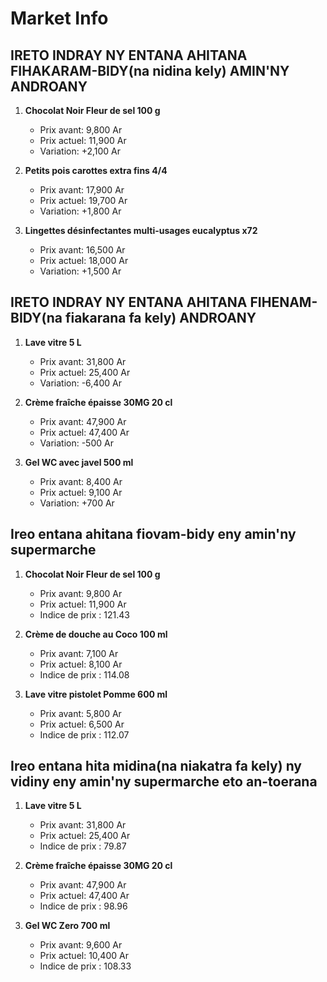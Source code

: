 # Market Info

## IRETO INDRAY NY ENTANA AHITANA FIHAKARAM-BIDY(na nidina kely) AMIN'NY ANDROANY

1. **Chocolat Noir Fleur de sel 100 g**
   - Prix avant: 9,800 Ar
   - Prix actuel: 11,900 Ar
   - Variation: +2,100 Ar

2. **Petits pois carottes extra fins 4/4**
   - Prix avant: 17,900 Ar
   - Prix actuel: 19,700 Ar
   - Variation: +1,800 Ar

3. **Lingettes désinfectantes multi-usages eucalyptus x72**
   - Prix avant: 16,500 Ar
   - Prix actuel: 18,000 Ar
   - Variation: +1,500 Ar

## IRETO INDRAY NY ENTANA AHITANA FIHENAM-BIDY(na fiakarana fa kely) ANDROANY

1. **Lave vitre 5 L**
   - Prix avant: 31,800 Ar
   - Prix actuel: 25,400 Ar
   - Variation: -6,400 Ar

2. **Crème fraîche épaisse 30MG 20 cl**
   - Prix avant: 47,900 Ar
   - Prix actuel: 47,400 Ar
   - Variation: -500 Ar

3. **Gel WC avec javel 500 ml**
   - Prix avant: 8,400 Ar
   - Prix actuel: 9,100 Ar
   - Variation: +700 Ar

## Ireo entana ahitana fiovam-bidy eny amin'ny supermarche

1. **Chocolat Noir Fleur de sel 100 g**
   - Prix avant: 9,800 Ar
   - Prix actuel: 11,900 Ar
   - Indice de prix : 121.43

2. **Crème de douche au Coco 100 ml**
   - Prix avant: 7,100 Ar
   - Prix actuel: 8,100 Ar
   - Indice de prix : 114.08

3. **Lave vitre pistolet Pomme 600 ml**
   - Prix avant: 5,800 Ar
   - Prix actuel: 6,500 Ar
   - Indice de prix : 112.07

## Ireo entana hita midina(na niakatra fa kely) ny vidiny eny amin'ny supermarche eto an-toerana

1. **Lave vitre 5 L**
   - Prix avant: 31,800 Ar
   - Prix actuel: 25,400 Ar
   - Indice de prix : 79.87

2. **Crème fraîche épaisse 30MG 20 cl**
   - Prix avant: 47,900 Ar
   - Prix actuel: 47,400 Ar
   - Indice de prix : 98.96

3. **Gel WC Zero 700 ml**
   - Prix avant: 9,600 Ar
   - Prix actuel: 10,400 Ar
   - Indice de prix : 108.33

